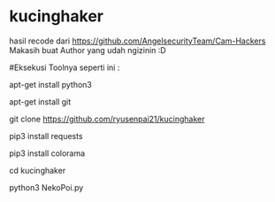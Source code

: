 # kucinghaker
hasil recode dari https://github.com/AngelsecurityTeam/Cam-Hackers
Makasih buat Author yang udah ngizinin :D


#Eksekusi Toolnya seperti ini :

apt-get install python3

apt-get install git

git clone https://github.com/ryusenpai21/kucinghaker

pip3 install requests

pip3 install colorama

cd kucinghaker

python3 NekoPoi.py



